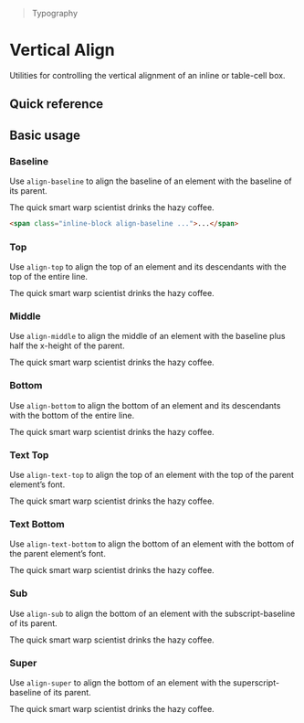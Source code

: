 > Typography

# Vertical Align

Utilities for controlling the vertical alignment of an inline or table-cell box.

## Quick reference

<qr-table />

## Basic usage

### Baseline
Use `align-baseline` to align the baseline of an element with the baseline of its parent.

<container>
  <div class="mx-24">
    <div class="pd-bg-white py-4 max-w-md mx-auto dark:pd-bg-slate-800">
      <div class="leading-none relative" style="line-height: 1">
        <span class="w-0 h-32 inline-block align-baseline">
          <span class="absolute top-0 pd-border-slate-200 border-t border-b border-dashed w-full h-32 dark:pd-border-slate-700"></span>
          <span class="absolute top-0 pd-border-slate-200 border-b border-dashed w-full h-16 dark:pd-border-slate-700"></span>
        </span>
        <span class="relative z-10 pd-text-slate-700 px-8 dark:pd-text-slate-200 font-bold">
        The quick smart warp scientist drinks the hazy coffee.</span>
      </div>
    </div>
  </div>
</container>

```html
<span class="inline-block align-baseline ...">...</span>
```

### Top
Use `align-top` to align the top of an element and its descendants with the top of the entire line.

<container>
  <div class="mx-24">
    <div class="pd-bg-white py-4 max-w-md mx-auto dark:pd-bg-slate-800">
      <div class="leading-none relative" style="line-height: 1">
        <box class="w-0 h-32 inline-block align-top">
          <span class="absolute top-0 pd-border-slate-200 border-t border-b border-dashed w-full h-32 dark:pd-border-slate-700"></span>
          <span class="absolute top-0 pd-border-slate-200 border-b border-dashed w-full h-16 dark:pd-border-slate-700"></span>
        </box>
        <span class="relative z-10 pd-text-slate-700 px-8 dark:pd-text-slate-200 font-bold">
        The quick smart warp scientist drinks the hazy coffee.</span>
      </div>
    </div>
  </div>
</container>

### Middle
Use `align-middle` to align the middle of an element with the baseline plus half the x-height of the parent.

<container>
  <div class="mx-24">
    <div class="pd-bg-white py-4 max-w-md mx-auto dark:pd-bg-slate-800">
      <div class="leading-none relative" style="line-height: 1">
        <box class="w-0 h-32 inline-block align-middle">
          <span class="absolute top-0 pd-border-slate-200 border-t border-b border-dashed w-full h-32 dark:pd-border-slate-700"></span>
          <span class="absolute top-0 pd-border-slate-200 border-b border-dashed w-full h-16 dark:pd-border-slate-700"></span>
        </box>
        <span class="relative z-10 pd-text-slate-700 px-8 dark:pd-text-slate-200 font-bold">
        The quick smart warp scientist drinks the hazy coffee.</span>
      </div>
    </div>
  </div>
</container>

### Bottom
Use `align-bottom` to align the bottom of an element and its descendants with the bottom of the entire line.

<container>
  <div class="mx-24">
    <div class="pd-bg-white py-4 max-w-md mx-auto dark:pd-bg-slate-800">
      <div class="leading-none relative" style="line-height: 1">
        <box class="w-0 h-32 inline-block align-bottom">
          <span class="absolute top-0 pd-border-slate-200 border-t border-b border-dashed w-full h-32 dark:pd-border-slate-700"></span>
          <span class="absolute top-0 pd-border-slate-200 border-b border-dashed w-full h-16 dark:pd-border-slate-700"></span>
        </box>
        <span class="relative z-10 pd-text-slate-700 px-8 dark:pd-text-slate-200 font-bold">
        The quick smart warp scientist drinks the hazy coffee.</span>
      </div>
    </div>
  </div>
</container>

### Text Top
Use `align-text-top` to align the top of an element with the top of the parent element’s font.

<container>
  <div class="mx-24">
    <div class="pd-bg-white py-4 max-w-md mx-auto dark:pd-bg-slate-800">
      <div class="leading-none relative" style="line-height: 1">
        <box class="w-0 h-32 inline-block align-text-top">
          <span class="absolute top-0 pd-border-slate-200 border-t border-b border-dashed w-full h-32 dark:pd-border-slate-700"></span>
          <span class="absolute top-0 pd-border-slate-200 border-b border-dashed w-full h-16 dark:pd-border-slate-700"></span>
        </box>
        <span class="relative z-10 pd-text-slate-700 px-8 dark:pd-text-slate-200 font-bold">
        The quick smart warp scientist drinks the hazy coffee.</span>
      </div>
    </div>
  </div>
</container>

### Text Bottom
Use `align-text-bottom` to align the bottom of an element with the bottom of the parent element’s font.

<container>
  <div class="mx-24">
    <div class="pd-bg-white py-4 max-w-md mx-auto dark:pd-bg-slate-800">
      <div class="leading-none relative" style="line-height: 1">
        <box class="w-0 h-32 inline-block align-text-bottom">
          <span class="absolute top-0 pd-border-slate-200 border-t border-b border-dashed w-full h-32 dark:pd-border-slate-700"></span>
          <span class="absolute top-0 pd-border-slate-200 border-b border-dashed w-full h-16 dark:pd-border-slate-700"></span>
        </box>
        <span class="relative z-10 pd-text-slate-700 px-8 dark:pd-text-slate-200 font-bold">
        The quick smart warp scientist drinks the hazy coffee.</span>
      </div>
    </div>
  </div>
</container>

### Sub
Use `align-sub` to align the bottom of an element with the subscript-baseline of its parent.

<container>
  <div class="mx-24">
    <div class="pd-bg-white py-4 max-w-md mx-auto dark:pd-bg-slate-800">
      <div class="leading-none relative" style="line-height: 1">
        <box class="w-0 h-32 inline-block align-sub">
          <span class="absolute top-0 pd-border-slate-200 border-t border-b border-dashed w-full h-32 dark:pd-border-slate-700"></span>
          <span class="absolute top-0 pd-border-slate-200 border-b border-dashed w-full h-16 dark:pd-border-slate-700"></span>
        </box>
        <span class="relative z-10 pd-text-slate-700 px-8 dark:pd-text-slate-200 font-bold">
        The quick smart warp scientist drinks the hazy coffee.</span>
      </div>
    </div>
  </div>
</container>

### Super
Use `align-super` to align the bottom of an element with the superscript-baseline of its parent.

<container>
  <div class="mx-24">
    <div class="pd-bg-white py-4 max-w-md mx-auto dark:pd-bg-slate-800">
      <div class="leading-none relative" style="line-height: 1">
        <box class="w-0 h-32 inline-block align-super">
          <span class="absolute top-0 pd-border-slate-200 border-t border-b border-dashed w-full h-32 dark:pd-border-slate-700"></span>
          <span class="absolute top-0 pd-border-slate-200 border-b border-dashed w-full h-16 dark:pd-border-slate-700"></span>
        </box>
        <span class="relative z-10 pd-text-slate-700 px-8 dark:pd-text-slate-200 font-bold">
        The quick smart warp scientist drinks the hazy coffee.</span>
      </div>
    </div>
  </div>
</container>
